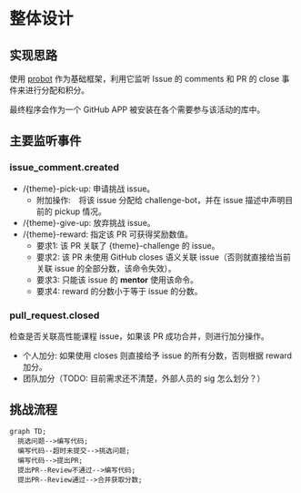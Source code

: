 # 整体设计

## 实现思路

使用 [probot](https://github.com/probot/probot) 作为基础框架，利用它监听 Issue 的 comments 和 PR 的 close 事件来进行分配和积分。

最终程序会作为一个 GitHub APP 被安装在各个需要参与该活动的库中。

## 主要监听事件

### issue_comment.created
- /{theme}-pick-up: 申请挑战 issue。
    - 附加操作:　将该 issue 分配给 challenge-bot，并在 issue 描述中声明目前的 pickup 情况。
- /{theme}-give-up: 放弃挑战 issue。
- /{theme}-reward: 指定该 PR 可获得奖励数值。
    - 要求1: 该 PR 关联了 {theme}-challenge 的 issue。
    - 要求2: 该 PR 未使用 GitHub closes 语义关联 issue（否则就直接给当前关联 issue 的全部分数，该命令失效）。
    - 要求3: 只能该 issue 的 **mentor** 使用该命令。
    - 要求4: reward 的分数小于等于 issue 的分数。
    
### pull_request.closed
检查是否关联高性能课程 issue，如果该 PR 成功合并，则进行加分操作。

- 个人加分: 如果使用 closes 则直接给予 issue 的所有分数，否则根据 reward 加分。
- 团队加分（TODO: 目前需求还不清楚，外部人员的 sig 怎么划分？）

## 挑战流程

```mermaid
graph TD;
  挑选问题-->编写代码;
  编写代码--超时未提交-->挑选问题;
  编写代码-->提出PR;
  提出PR--Review不通过-->编写代码;
  提出PR--Review通过-->合并获取分数;
```

